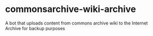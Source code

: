 # commonsarchive-wiki-archive
A bot that uploads content from commons archive wiki to the Internet Archive for backup purposes
